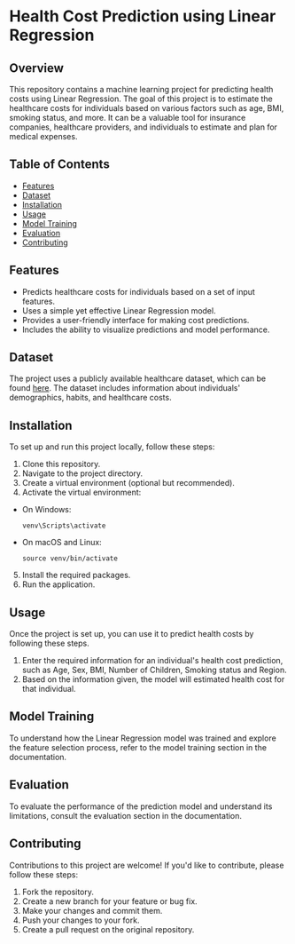 # Health Cost Prediction using Linear Regression

## Overview
This repository contains a machine learning project for predicting health costs using Linear Regression. The goal of this project is to estimate the healthcare costs for individuals based on various factors such as age, BMI, smoking status, and more. It can be a valuable tool for insurance companies, healthcare providers, and individuals to estimate and plan for medical expenses.

## Table of Contents
- [Features](#features)
- [Dataset](#dataset)
- [Installation](#installation)
- [Usage](#usage)
- [Model Training](#model-training)
- [Evaluation](#evaluation)
- [Contributing](#contributing)

## Features
- Predicts healthcare costs for individuals based on a set of input features.
- Uses a simple yet effective Linear Regression model.
- Provides a user-friendly interface for making cost predictions.
- Includes the ability to visualize predictions and model performance.

## Dataset
The project uses a publicly available healthcare dataset, which can be found [here](https://cdn.freecodecamp.org/project-data/health-costs/insurance.csv). The dataset includes information about individuals' demographics, habits, and healthcare costs.

## Installation
To set up and run this project locally, follow these steps:

1. Clone this repository.
2. Navigate to the project directory.
3. Create a virtual environment (optional but recommended).
4. Activate the virtual environment:
  - On Windows:
    ```
    venv\Scripts\activate
    ```
  - On macOS and Linux:
    ```
    source venv/bin/activate
    ```
5. Install the required packages.
6. Run the application.
   
## Usage
Once the project is set up, you can use it to predict health costs by following these steps.
1. Enter the required information for an individual's health cost prediction, such as Age, Sex, BMI, Number of Children, Smoking status and Region.
2. Based on the information given, the model will estimated health cost for that individual.

## Model Training
To understand how the Linear Regression model was trained and explore the feature selection process, refer to the model training section in the documentation.

## Evaluation
To evaluate the performance of the prediction model and understand its limitations, consult the evaluation section in the documentation.

## Contributing
Contributions to this project are welcome! If you'd like to contribute, please follow these steps:
1. Fork the repository.
2. Create a new branch for your feature or bug fix.
3. Make your changes and commit them.
4. Push your changes to your fork.
5. Create a pull request on the original repository.
